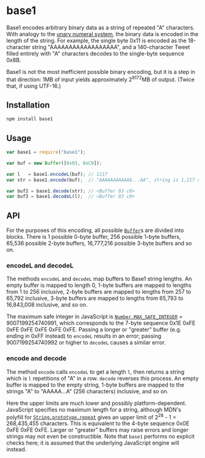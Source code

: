 # base1

Base1 encodes arbitrary binary data as a string of repeated "A" characters. With analogy to the [unary numeral system](https://en.wikipedia.org/wiki/Unary_numeral_system), the binary data is encoded in the length of the string. For example, the single byte 0x11 is encoded as the 18-character string "AAAAAAAAAAAAAAAAAA", and a 140-character Tweet filled entirely with "A" characters decodes to the single-byte sequence 0x8B.

Base1 is not the most inefficient possible binary encoding, but it is a step in that direction: 1MB of input yields approximately 2<sup>8172</sup>MB of output. (Twice that, if using UTF-16.)

## Installation

```bash
npm install base1
```

## Usage

```js
var base1 = require("base1");

var buf = new Buffer([0x03, 0xC0]); 

var l   = base1.encodeL(buf); // 1217
var str = base1.encode(buf);  // "AAAAAAAAAAAA...AA", string is 1,217 characters long

var buf2 = base1.decode(str); // <Buffer 03 c0>
var buf3 = base1.decodeL(l);  // <Buffer 03 c0>
```

## API

For the purposes of this encoding, all possible [`Buffer`](https://nodejs.org/api/buffer.html#buffer_new_buffer_str_encoding)s are divided into blocks. There is 1 possible 0-byte buffer, 256 possible 1-byte buffers, 65,536 possible 2-byte buffers, 16,777,216 possible 3-byte buffers and so on.

### encodeL and decodeL

The methods `encodeL` and `decodeL` map buffers to Base1 string lengths. An empty buffer is mapped to length 0, 1-byte buffers are mapped to lengths from 1 to 256 inclusive, 2-byte buffers are mapped to lengths from 257 to 65,792 inclusive, 3-byte buffers are mapped to lengths from 65,793 to 16,843,008 inclusive, and so on.

The maximum safe integer in JavaScript is [`Number.MAX_SAFE_INTEGER`](https://developer.mozilla.org/en/docs/Web/JavaScript/Reference/Global_Objects/Number/MAX_SAFE_INTEGER) = 9007199254740991, which corresponds to the 7-byte sequence 0x1E 0xFE 0xFE 0xFE 0xFE 0xFE 0xFE. Passing a longer or "greater" buffer (e.g. ending in 0xFF instead) to `encodeL` results in an error; passing 9007199254740992 or higher to `decodeL` causes a similar error.

### encode and decode

The method `encode` calls `encodeL` to get a length `l`, then returns a string which is `l` repetitions of "A" in a row. `decode` reverses this process. An empty buffer is mapped to the empty string, 1-byte buffers are mapped to the strings "A" to "AAAAA...A" (256 characters) inclusive, and so on.

Here the upper limits are much lower and possibly platform-dependent. JavaScript specifies no maximum length for a string, although MDN's polyfill for [`String.prototype.repeat`](https://developer.mozilla.org/en/docs/Web/JavaScript/Reference/Global_Objects/String/repeat) gives an upper limit of 2<sup>28</sup> - 1 = 268,435,455 characters. This is equivalent to the 4-byte sequence 0x0E 0xFE 0xFE 0xFE. Larger or "greater" buffers may raise errors and longer strings may not even be constructible. Note that `base1` performs no explicit checks here; it is assumed that the underlying JavaScript engine will instead.

